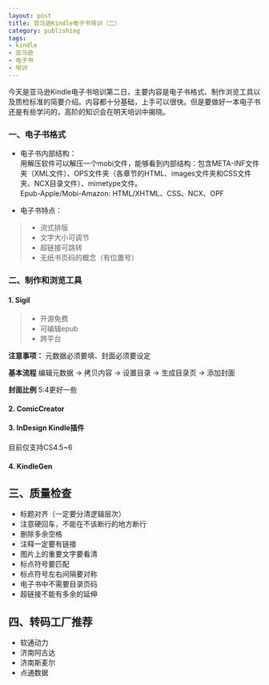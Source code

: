 ```yaml
---
layout: post
title: 亚马逊Kindle电子书培训（二）
category: publishing
tags:
- kindle
- 亚马逊
- 电子书
- 培训
---
```


今天是亚马逊Kindle电子书培训第二日，主要内容是电子书格式、制作浏览工具以及质检标准的简要介绍。内容都十分基础，上手可以很快。但是要做好一本电子书还是有些学问的，高阶的知识会在明天培训中揭晓。
<!--more-->

### 一、电子书格式

* 电子书内部结构：<br/>
用解压软件可以解压一个mobi文件，能够看到内部结构：包含META-INF文件夹（XML文件）、OPS文件夹（各章节的HTML、images文件夹和CSS文件夹、NCX目录文件）、mimetype文件。<br/>
Epub-Apple/Mobi-Amazon: HTML/XHTML、CSS、NCX、OPF

* 电子书特点：
> - 流式排版
> - 文字大小可调节
> - 超链接可跳转
> - 无纸书页码的概念（有位置号）

### 二、制作和浏览工具

#### 1. Sigil

 > * 开源免费
 > * 可编辑epub
 > * 跨平台
 
 **注意事项：**
元数据必须要填、封面必须要设定

**基本流程**
编辑元数据 → 拷贝内容 → 设置目录 → 生成目录页 → 添加封面

**封面比例**
5:4更好一些

#### 2. ComicCreator


#### 3. InDesign Kindle插件
目前仅支持CS4.5~6


#### 4. KindleGen


## 三、质量检查

* 标题对齐（一定要分清逻辑层次）
* 注意硬回车，不能在不该断行的地方断行
* 删除多余空格
* 注释一定要有链接
* 图片上的重要文字要看清
* 标点符号要匹配
* 标点符号左右间隔要对称
* 电子书中不需要目录页码
* 超链接不能有多余的延伸

## 四、转码工厂推荐

* 软通动力
* 济南阿古达
* 济南斯麦尔
* 点通数据

